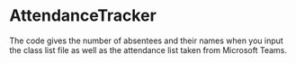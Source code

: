 # AttendanceTracker
The code gives the number of absentees and their names when you input the class list file as well as the attendance list taken from Microsoft Teams. 
